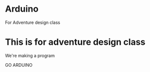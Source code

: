 # Arduino
For Adventure design class

# This is for adventure design class
We're making a program

GO ARDUINO
